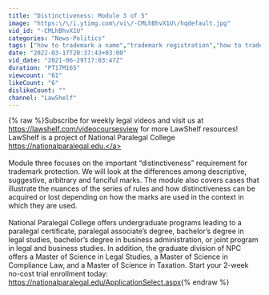 ```yaml
---
title: "Distinctiveness: Module 3 of 5"
image: "https:\/\/i.ytimg.com\/vi\/-CMLhBhvX1U\/hqdefault.jpg"
vid_id: "-CMLhBhvX1U"
categories: "News-Politics"
tags: ["how to trademark a name","trademark registration","how to trademark a name and logo"]
date: "2022-03-17T20:37:43+03:00"
vid_date: "2021-06-29T17:03:47Z"
duration: "PT17M16S"
viewcount: "61"
likeCount: "6"
dislikeCount: ""
channel: "LawShelf"
---
```

{% raw %}Subscribe for weekly legal videos and visit us at <a rel="nofollow" target="blank" href="https://lawshelf.com/videocoursesview">https://lawshelf.com/videocoursesview</a> for more LawShelf resources! LawShelf is a project of National Paralegal College <a rel="nofollow" target="blank" href="https://nationalparalegal.edu.">https://nationalparalegal.edu.</a><br /><br />Module three focuses on the important “distinctiveness” requirement for trademark protection. We will look at the differences among descriptive, suggestive, arbitrary and fanciful marks. The module also covers cases that illustrate the nuances of the series of rules and how distinctiveness can be acquired or lost depending on how the marks are used in the context in which they are used.<br /><br />National Paralegal College offers undergraduate programs leading to a paralegal certificate, paralegal associate’s degree, bachelor’s degree in legal studies, bachelor’s degree in business administration, or joint program in legal and business studies. In addition, the graduate division of NPC offers a Master of Science in Legal Studies, a Master of Science in Compliance Law, and a Master of Science in Taxation. Start your 2-week no-cost trial enrollment today: <a rel="nofollow" target="blank" href="https://nationalparalegal.edu/ApplicationSelect.aspx">https://nationalparalegal.edu/ApplicationSelect.aspx</a>{% endraw %}
